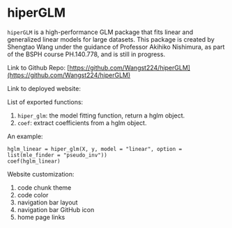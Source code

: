 # hiperGLM
`hiperGLM` is a high-performance GLM package that fits linear and generalized linear models for large datasets. This package is created by Shengtao Wang under the guidance of Professor Akihiko Nishimura, as part of the BSPH course PH.140.778, and is still in progress.

Link to Github Repo: [https://github.com/Wangst224/hiperGLM](https://github.com/Wangst224/hiperGLM)

Link to deployed website: []()

List of exported functions:
1. `hiper_glm`: the model fitting function, return a hglm object.
2. `coef`: extract coefficients from a hglm object.

An example:
```{r}
hglm_linear = hiper_glm(X, y, model = "linear", option = list(mle_finder = "pseudo_inv"))
coef(hglm_linear)
```

Website customization:
1. code chunk theme
2. code color
3. navigation bar layout
4. navigation bar GitHub icon
5. home page links
